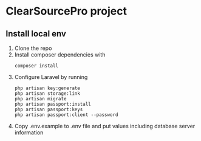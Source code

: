 # ClearSourcePro project

## Install local env
1. Clone the repo
2. Install composer dependencies with
    ```shell script
    composer install
    ```
3. Configure Laravel by running
    ```shell script
    php artisan key:generate
    php artisan storage:link
    php artisan migrate
    php artisan passport:install
    php artisan passport:keys
    php artisan passport:client --password
    ```
4. Copy .env.example to .env file and put values including database server information
